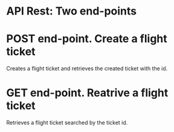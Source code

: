 # API Rest: Two end-points
# POST end-point. Create a flight ticket
Creates a flight ticket and retrieves the created ticket with the id.
# GET end-point. Reatrive a flight ticket
Retrieves a flight ticket searched by the ticket id.

